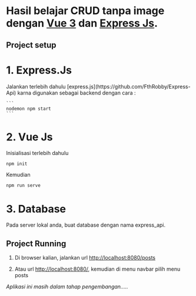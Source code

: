 Hasil belajar CRUD tanpa image dengan [Vue 3](https://v3.vuejs.org/guide/introduction.html) dan [Express Js](https://expressjs.com/).
================================================================================================================================

## Project setup

<h1>1. Express.Js</h1> 
Jalankan terlebih dahulu [express.js](https://github.com/FthRobby/Express-Api) karna digunakan sebagai backend dengan cara :

    ```
    nodemon npm start
    ```
    
<h1>2. Vue Js</h1>
   
   Inisialisasi terlebih dahulu 
   
   ```
   npm init
   ``` 

   Kemudian 
   
   ```
   npm run serve
   ```

<h1>3. Database</h1>
   Pada server lokal anda, buat database dengan nama express_api.


## Project Running
1. Di browser kalian, jalankan url [http://localhost:8080/posts](http://localhost:8080/posts)

2. Atau url [http://localhost:8080/](http://localhost:8080/), kemudian di menu navbar pilih menu posts
   
*Aplikasi ini masih dalam tahap pengembangan.....* 
